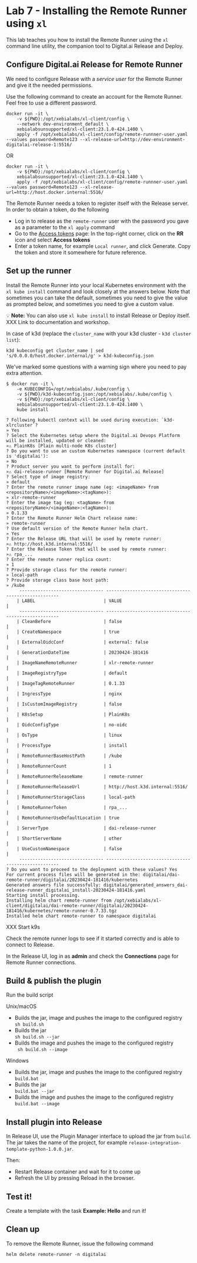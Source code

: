 # Lab 7 - Installing the Remote Runner using `xl`

This lab teaches you how to install the Remote Runner using the `xl` command line utility, the companion tool to Digital.ai Release and Deploy.

## Configure Digital.ai Release for Remote Runner

We need to configure Release with a _service user_ for the Remote Runner and give it the needed permissions.

Use the following command to create an account for the Remote Runner. Feel free to use a different password.

    docker run -it \
        -v ${PWD}:/opt/xebialabs/xl-client/config \
        --network dev-environment_default \
        xebialabsunsupported/xl-client:23.1.0-424.1400 \
        apply -f /opt/xebialabs/xl-client/config/remote-runnner-user.yaml --values password=Remote123 --xl-release-url=http://dev-environment-digitalai-release-1:5516/
OR

    docker run -it \
        -v ${PWD}:/opt/xebialabs/xl-client/config \
        xebialabsunsupported/xl-client:23.1.0-424.1400 \
        apply -f /opt/xebialabs/xl-client/config/remote-runnner-user.yaml --values password=Remote123 --xl-release-url=http://host.docker.internal:5516/



The Remote Runner needs a token to register itself with the Release server. In order to obtain a token, do the following

* Log in to release as the `remote-runner` user with the password you gave as a parameter to the `xl apply` command
* Go to the [Access tokens](http://digitalai.release.local:5516/#/personal-access-token) page: In the top-right corner, click on the **RR** icon and select **Access tokens**
* Enter a token name, for example `Local runner`, and click Generate. Copy the token and store it somewhere for future reference.


## Set up the runner

Install the Remote Runner into your local Kubernetes environment with the `xl kube install` command and look closely at the answers below. Note that sometimes you can take the default, sometimes you need to give the value as prompted below, and sometimes you need to give a custom value.

💡 **Note:** You can also use `xl kube install` to install Release or Deploy itself. XXX Link to documentation and workshop.

In case of k3d (replace the `cluster_name` with your k3d cluster - `k3d cluster list`):

    k3d kubeconfig get cluster_name | sed 's/0.0.0.0/host.docker.internal/g' > k3d-kubeconfig.json

We've marked some questions with a warning sign where you need to pay extra attention.

```
$ docker run -it \
    -e KUBECONFIG=/opt/xebialabs/.kube/config \
    -v ${PWD}/k3d-kubeconfig.json:/opt/xebialabs/.kube/config \
    -v ${PWD}:/opt/xebialabs/xl-client/config \
    xebialabsunsupported/xl-client:23.1.0-424.1400 \
    kube install

? Following kubectl context will be used during execution: `k3d-xlrcluster`? 
» Yes
? Select the Kubernetes setup where the Digital.ai Devops Platform will be installed, updated or cleaned: 
»⚠️ PlainK8s [Plain multi-node K8s cluster]
? Do you want to use an custom Kubernetes namespace (current default is 'digitalai'): 
» No
? Product server you want to perform install for: 
»⚠️ dai-release-runner [Remote Runner for Digital.ai Release]
? Select type of image registry: 
» default
? Enter the remote runner image name (eg: <imageName> from <repositoryName>/<imageName>:<tagName>): 
» xlr-remote-runner
? Enter the image tag (eg: <tagName> from <repositoryName>/<imageName>:<tagName>):
» 0.1.33
? Enter the Remote Runner Helm Chart release name: 
» remote-runner
? Use default version of the Remote Runner helm chart. 
» Yes
? Enter the Release URL that will be used by remote runner: 
»⚠️ http://host.k3d.internal:5516/
? Enter the Release Token that will be used by remote runner: 
»⚠️ rpa_...
? Enter the remote runner replica count: 
» 1
? Provide storage class for the remote runner: 
» local-path
? Provide storage class base host path: 
» /kube
	 -------------------------------- ----------------------------------------------------
	| LABEL                          | VALUE                                              |
	 -------------------------------- ----------------------------------------------------
	| CleanBefore                    | false                                              |
	| CreateNamespace                | true                                               |
	| ExternalOidcConf               | external: false                                    |
	| GenerationDateTime             | 20230424-181416                                    |
	| ImageNameRemoteRunner          | xlr-remote-runner                                  |
	| ImageRegistryType              | default                                            |
	| ImageTagRemoteRunner           | 0.1.33                                             |
	| IngressType                    | nginx                                              |
	| IsCustomImageRegistry          | false                                              |
	| K8sSetup                       | PlainK8s                                           |
	| OidcConfigType                 | no-oidc                                            |
	| OsType                         | linux                                              |
	| ProcessType                    | install                                            |
	| RemoteRunnerBaseHostPath       | /kube                                              |
	| RemoteRunnerCount              | 1                                                  |
	| RemoteRunnerReleaseName        | remote-runner                                      |
	| RemoteRunnerReleaseUrl         | http://host.k3d.internal:5516/                     |
	| RemoteRunnerStorageClass       | local-path                                         |
	| RemoteRunnerToken              | rpa_...                                            |
	| RemoteRunnerUseDefaultLocation | true                                               |
	| ServerType                     | dai-release-runner                                 |
	| ShortServerName                | other                                              |
	| UseCustomNamespace             | false                                              |
	 -------------------------------- ----------------------------------------------------
? Do you want to proceed to the deployment with these values? Yes
For current process files will be generated in the: digitalai/dai-remote-runner/digitalai/20230424-181416/kubernetes
Generated answers file successfully: digitalai/generated_answers_dai-release-runner_digitalai_install-20230424-181416.yaml
Starting install processing.
Installing helm chart remote-runner from /opt/xebialabs/xl-client/digitalai/dai-remote-runner/digitalai/20230424-181416/kubernetes/remote-runner-0.7.33.tgz
Installed helm chart remote-runner to namespace digitalai
```

XXX Start k9s

Check the remote runner logs to see if it started correctly and is able to connect to Release.

In the Release UI, log in as **admin** and check the **Connections** page for Remote Runner connections.


## Build & publish the plugin

Run the build script

Unix/macOS

* Builds the jar, image and pushes the image to the configured registry  
  ``` sh build.sh ```
* Builds the jar  
  ``` sh build.sh --jar ```
* Builds the image and pushes the image to the configured registry  
  ```  sh build.sh --image ```

Windows

* Builds the jar, image and pushes the image to the configured registry  
  ``` build.bat ```
* Builds the jar  
  ``` build.bat --jar ```
* Builds the image and pushes the image to the configured registry  
  ``` build.bat --image ```

## Install plugin into Release

In Release UI, use the Plugin Manager interface to upload the jar from `build`.
The jar takes the name of the project, for example `release-integration-template-python-1.0.0.jar`.

Then:
* Restart Release container and wait for it to come up
* Refresh the UI by pressing Reload in the browser.

## Test it!
Create a template with the task **Example: Hello** and run it!

## Clean up

To remove the Remote Runner, issue the following command

    helm delete remote-runner -n digitalai

